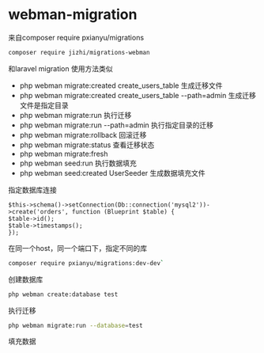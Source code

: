 # webman-migration

来自composer require pxianyu/migrations


```bash
composer require jizhi/migrations-webman
```
 和laravel migration 使用方法类似
- php webman migrate:created create_users_table 生成迁移文件
- php webman migrate:created create_users_table --path=admin 生成迁移文件是指定目录
- php webman migrate:run  执行迁移
- php webman migrate:run  --path=admin 执行指定目录的迁移
- php webman migrate:rollback 回滚迁移
- php webman migrate:status 查看迁移状态
- php webman migrate:fresh 
- php webman seed:run 执行数据填充
- php webman seed:created UserSeeder 生成数据填充文件


指定数据库连接
```
$this->schema()->setConnection(Db::connection('mysql2'))->create('orders', function (Blueprint $table) {
$table->id();
$table->timestamps();
});
```
在同一个host，同一个端口下，指定不同的库
```bash
composer require pxianyu/migrations:dev-dev`
```
创建数据库
```bash
php webman create:database test
```
执行迁移
```bash
php webman migrate:run --database=test
```
填充数据
```bash- php webman seed:run --database=test
```
